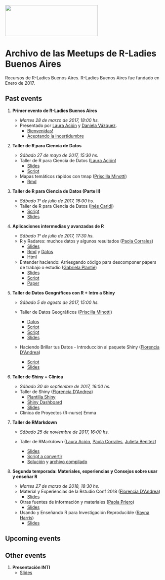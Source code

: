 <img src="https://github.com/rladies/starter-kit/blob/master/logo/R-LadiesGlobal_RBG_online_LogoWithText_Horizontal.png" data-canonical-src="https://github.com/rladies/starter-kit/blob/master/logo/R-LadiesGlobal_RBG_online_LogoWithText_Horizontal.png" width="300" height="100" />

# Archivo de las Meetups de R-Ladies Buenos Aires

Recursos de R-Ladies Buenos Aires.
R-Ladies Buenos Aires fue fundado en Enero de 2017.

## Past events
  1. **Primer evento de R-Ladies Buenos Aires**
      - *Martes 28 de marzo de 2017, 18:00 hs.*
      - Presentado por [Laura Ación](https://rladies.org/argentina-rladies/name/laura-acion/) y [Daniela Vázquez](http://d4tagirl.com).
          * [Bienvenidas!](https://github.com/rladies/meetup-presentations_buenosaires/raw/master/2017-03-28-Primer-evento-de-R-Ladies-Buenos-Aires/LA-Bienvenidas.pdf)
          * [Aceptando la incertidumbre](https://github.com/rladies/meetup-presentations_buenosaires/raw/master/2017-03-28-Primer-evento-de-R-Ladies-Buenos-Aires/DV-Aceptando-la-Incertidumbre.pdf)


  2. **Taller de R para Ciencia de Datos**
       - *Sábado 27 de mayo de 2017, 15:30 hs.*
       - Taller de R para Ciencia de Datos ([Laura Ación](https://rladies.org/argentina-rladies/name/laura-acion/))
          * [Slides](https://github.com/rladies/meetup-presentations_buenosaires/raw/master/2017-05-27-Segundo-evento-Taller-Ciencia-de-Datos/Taller_R4DS_Parte_I.pptx)
          * [Script](https://github.com/rladies/meetup-presentations_buenosaires/raw/master/2017-05-27-Segundo-evento-Taller-Ciencia-de-Datos/Taller_R4DS_Parte_I.R)
      - Mapas temáticos rápidos con tmap ([Priscilla Minotti](http://unsam.academia.edu/PMinotti))
          * [Rmd](https://github.com/rladies/meetup-presentations_buenosaires/raw/master/2017-05-27-Segundo-evento-Taller-Ciencia-de-Datos/tmaps_Pminotti.Rmd)

  3. **Taller de R para Ciencia de Datos (Parte II)**
        - *Sábado 1° de julio de 2017, 16:00 hs.*
        - Taller de R para Ciencia de Datos ([Inés Caridi](http://www.ic.fcen.uba.ar/Integrantes-Investigadores.php))
          - [Script](https://raw.githubusercontent.com/rladies/meetup-presentations_buenosaires/master/2017-07-01-Tercer-evento-Taller-Ciencia-de-Datos-II/Taller_R4DS_Parte_II.R)
          - [Slides](https://github.com/rladies/meetup-presentations_buenosaires/raw/master/2017-07-01-Tercer-evento-Taller-Ciencia-de-Datos-II/20170701_Taller_R4DS_parte2.pptx)

  4. **Aplicaciones intermedias y avanzadas de R**
        - *Sábado 1° de julio de 2017, 17:30 hs.*
        - R y Radares: muchos datos y algunos resultados ([Paola Corrales](https://twitter.com/PaobCorrales))
          - [Slides](https://github.com/rladies/meetup-presentations_buenosaires/raw/master/2017-07-01-Tercer-evento-Aplicaciones-en-R/Charla_Paola_Corrales_RLadies.pptx)
          - [Rmd](https://github.com/rladies/meetup-presentations_buenosaires/raw/master/2017-07-01-Tercer-evento-Aplicaciones-en-R/Charla_Paola_Corrales_RLadies.Rmd) y [Datos](https://github.com/rladies/meetup-presentations_buenosaires/tree/master/2017-07-01-Tercer-evento-Aplicaciones-en-R/Datos)
           - [Html](https://raw.githubusercontent.com/rladies/meetup-presentations_buenosaires/master/2017-07-01-Tercer-evento-Aplicaciones-en-R/Charla_Paola_Corrales_RLadies.html)
        - Entender haciendo: Arriesgando código para descomponer papers de trabajo o   estudio ([Gabriela Plantié](https://www.linkedin.com/in/gabriela-planti%C3%A9-772a8946/?ppe=1))
           - [Slides](https://github.com/rladies/meetup-presentations_buenosaires/raw/master/2017-07-01-Tercer-evento-Aplicaciones-en-R/Charla_Gabriela_Plantie_RLadies.pptx)
           - [Script](https://github.com/rladies/meetup-presentations_buenosaires/raw/master/2017-07-01-Tercer-evento-Aplicaciones-en-R/scripts_base_loans_2.R)
          - [Paper](https://github.com/rladies/meetup-presentations_buenosaires/blob/master/2017-07-01-Tercer-evento-Aplicaciones-en-R/EAD_%20loans_paper_%20matrices%20de%20transicion.pdf)

  5. **Taller de Datos Geográficos con R + Intro a Shiny**
      - *Sábado 5 de agosto de 2017, 15:00 hs.*
      - Taller de Datos Geográficos ([Priscilla Minotti](http://unsam.academia.edu/PMinotti))
         - [Datos](https://github.com/rladies/meetup-presentations_buenosaires/blob/master/2017-08-05%20-%20Cuarto%20evento%20-%20Taller%20de%20datos%20geograficos%20-parte%201/DatosGeo%20(1).zip)
         - [Script](https://github.com/rladies/meetup-presentations_buenosaires/blob/master/2017-08-05%20-%20Cuarto%20evento%20-%20Taller%20de%20datos%20geograficos%20-parte%201/Geo1_Raster.R)
         - [Script](https://github.com/rladies/meetup-presentations_buenosaires/blob/master/2017-08-05%20-%20Cuarto%20evento%20-%20Taller%20de%20datos%20geograficos%20-parte%201/Geo1_Vector.R)
         - [Slides](https://github.com/rladies/meetup-presentations_buenosaires/blob/master/2017-08-05%20-%20Cuarto%20evento%20-%20Taller%20de%20datos%20geograficos%20-parte%201/RLadiesBA-05082017-Geo1.pdf)

      - Haciendo Brillar tus Datos - Introducción al paquete Shiny ([Florencia D'Andrea](https://www.researchgate.net/profile/Maria_Dandrea2))
         - [Script](https://github.com/rladies/meetup-presentations_buenosaires/tree/master/2017-08-05%20-%20Cuarto%20evento%20-%20Intro%20a%20Shiny)
         - [Slides](https://github.com/rladies/meetup-presentations_buenosaires/blob/master/2017-08-05%20-%20Cuarto%20evento%20-%20Intro%20a%20Shiny/RLADIES2017.ppsx)


   6. **Taller de Shiny + Clínica**
      - *Sábado 30 de septiembre de 2017, 16:00 hs.*
      - Taller de Shiny ([Florencia D'Andrea](https://twitter.com/cantoflor_87?lang=es))
         - [Plantilla Shiny](https://github.com/rladies/meetup-presentations_buenosaires/blob/master/2017-09-30%20-%20Quinto%20evento%20-%20Taller%20de%20Shiny/PlantillaShiny.R)
         - [Shiny Dashboard](https://github.com/rladies/meetup-presentations_buenosaires/tree/master/2017-09-30%20-%20Quinto%20evento%20-%20Taller%20de%20Shiny/Dashboard)
         - [Slides](https://github.com/rladies/meetup-presentations_buenosaires/blob/master/2017-09-30%20-%20Quinto%20evento%20-%20Taller%20de%20Shiny/RLADIES2017parte2.pptx)
      - Clínica de Proyectos (R-nurse) Emma
  7. **Taller de RMarkdown**
      - *Sábado 25 de noviembre de 2017, 16:00 hs.*
      - Taller de RMarkdown ([Laura Ación](https://rladies.org/argentina-rladies/name/laura-acion/), [Paola Corrales](https://twitter.com/PaobCorrales), [Julieta Benitez](https://twitter.com/July_Benitezs))

        - [Slides](https://github.com/rladies/meetup-presentations_buenosaires/blob/master/2017-11-25%20-%20Sexto%20evento%20-%20Taller%20de%20RMarkdown/Taller%20de%20RMarkdown.pptx)
        - [Script a convertir](https://github.com/rladies/meetup-presentations_buenosaires/blob/master/2017-11-25%20-%20Sexto%20evento%20-%20Taller%20de%20RMarkdown/Script%20a%20convertir.R)
        - [Solución](https://github.com/rladies/meetup-presentations_buenosaires/blob/master/2017-11-25%20-%20Sexto%20evento%20-%20Taller%20de%20RMarkdown/Script%20convertido.Rmd) y [archivo compilado](https://github.com/rladies/meetup-presentations_buenosaires/blob/master/2017-11-25%20-%20Sexto%20evento%20-%20Taller%20de%20RMarkdown/Script_convertido.pdf)
  8. **Segunda temporada: Materiales, experiencias y Consejos sobre usar y enseñar R**
      - *Martes 27 de marzo de 2018, 18:30 hs.*
      - Material y Experiencias de la Rstudio Conf 2018 ([Florencia D'Andrea](https://twitter.com/cantoflor_87?lang=es))
          - [Slides](https://github.com/rladies/meetup-presentations_buenosaires/blob/master/2018-03-27%20-%20Primer%20evento%202018/2018-Rladies-1-Presentacion%2BRstudioConf.pptx)
      - Otras fuentes de información y materiales ([Paola Priero](https://twitter.com/PaoPrieto))
          - [Slides](https://github.com/rladies/meetup-presentations_buenosaires/blob/master/2018-03-27%20-%20Primer%20evento%202018/2018%20-%20Rladies%20-1-%20Resultados%20Encuesta.pptx)
      - Usando y Enseñando R para Investigación Reproducible ([Rayna Harris](https://twitter.com/raynamharris))
          - [Slides](https://github.com/rladies/meetup-presentations_buenosaires/blob/master/2018-03-27%20-%20Primer%20evento%202018/2018-03-72-BuenosAires.pdf)

## Upcoming events
## Other events
   1. **Presentación INTI**
        - [Slides](https://github.com/rladies/meetup-presentations_buenosaires/raw/master/Otros%20Eventos/INTI_20170608.pptx)
